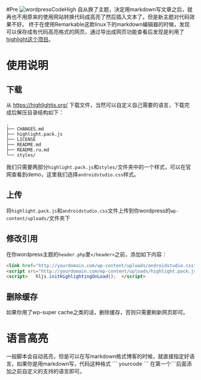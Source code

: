 #Pre
![][1]
自从换了主题，决定用markdown写文章之后，就再也不用原来的使用网站转换代码成高亮了然后插入文本了。但是新主题对代码效果不好。
终于在使用Remarkable这款linux下的markdown编辑器的时候，发现可以保存成有代码高亮格式的网页，通过导出成网页功能查看后发现是利用了[highlight这个项目](https://highlightjs.org/)。

# 使用说明
## 下载
从 https://highlightjs.org/ 下载文件，当然可以自定义自己需要的语言，下载完成后解压目录结构如下：
```
.
├── CHANGES.md
├── highlight.pack.js
├── LICENSE
├── README.md
├── README.ru.md
└── styles/
```
我们只需要两部分`highlight.pack.js`和`styles/`文件夹中的一个样式，可以在官网查看到demo，这里我们选择`androidstudio.css`样式。
## 上传
将`highlight.pack.js`和`androidstudio.css`文件上传到你wordpress的`wp-content/uploads/`文件夹下

## 修改引用
在你wordpress主题的`header.php`里`</header>`之前，添加如下内容：
```html
<link href="http://yourdomain.com/wp-content/uploads/androidstudio.css" rel="stylesheet"/>
<script src="http://yourdomain.com/wp-content/uploads/highlight.pack.js">  </script>
<script>   hljs.initHighlightingOnLoad();  </script>
```
## 删除缓存
如果你用了wp-super cache之类的话，删除缓存，否则只需要刷新网页即可。

# 语言高亮
一般脚本会自动高亮，但是可以在写markdown格式博客的时候，就直接指定好语言，如果你是用markdown写，代码这种格式
\`\`\`
yourcode
\`\`\`
在第一个\`\`\`后面添加之前自定义的支持的语言即可。


[1]: http://www.findspace.name/wp-content/uploads/2015/06/wordpressCodeHighLigh.png "wordpressCodeHigh"
